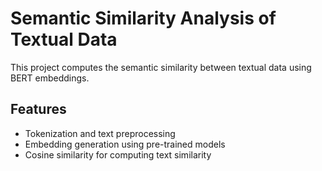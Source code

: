 # Semantic Similarity Analysis of Textual Data
This project computes the semantic similarity between textual data using BERT embeddings.

## Features
- Tokenization and text preprocessing
- Embedding generation using pre-trained models
- Cosine similarity for computing text similarity